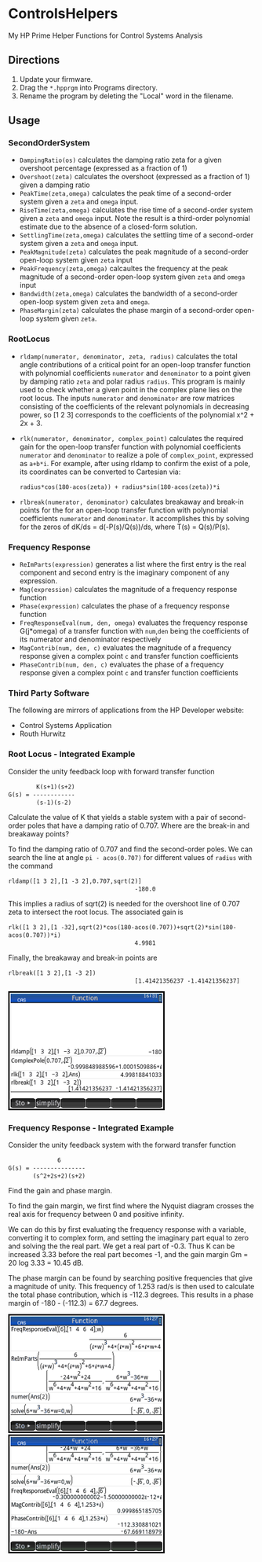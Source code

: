 # ControlsHelpers
My HP Prime Helper Functions for Control Systems Analysis

## Directions
1. Update your firmware. 
2. Drag the `*.hpprgm` into Programs directory. 
3. Rename the program by deleting the "Local" word in the filename.

## Usage

### SecondOrderSystem
- `DampingRatio(os)` calculates the damping ratio zeta for a given
  overshoot percentage (expressed as a fraction of 1)
- `Overshoot(zeta)` calculates the overshoot (expressed as a fraction
  of 1) given a damping ratio
- `PeakTime(zeta,omega)` calculates the peak time of a second-order system given a `zeta` and `omega`
  input.
- `RiseTime(zeta,omega)` calculates the rise time of a second-order system given a
  `zeta` and `omega` input. Note the result is a third-order
  polynomial estimate due to the absence of a closed-form solution.
- `SettlingTime(zeta,omega)` calculates the settling time of a second-order system
  given a `zeta` and `omega` input.
- `PeakMagnitude(zeta)` calculates the peak magnitude of a second-order
  open-loop system given `zeta` input
- `PeakFrequency(zeta,omega)` calcaultes the frequency at the peak magnitude of a
  second-order open-loop system given `zeta` and `omega` input
- `Bandwidth(zeta,omega)` calculates the bandwidth of a second-order open-loop
  system given `zeta` and `omega`.
- `PhaseMargin(zeta)` calculates the phase margin of a second-order
  open-loop system given `zeta`.

### RootLocus

- `rldamp(numerator, denominator, zeta, radius)` calculates the total angle
  contributions of a critical point for an open-loop transfer function
  with polynomial coefficients `numerator` and `denominator` to a point given by
  damping ratio `zeta` and polar radius `radius`. This program is
  mainly used to check whether a given point in the complex plane lies
  on the root locus. The inputs `numerator` and `denominator` are row
  matrices consisting of the coefficients of the relevant polynomials
  in decreasing power, so [1 2 3] corresponds to the coefficients of
  the polynomial x^2 + 2x + 3.

- `rlk(numerator, denominator, complex_point)` calculates the required
  gain for the open-loop transfer function with polynomial coefficients
  `numerator` and `denominator` to realize a pole of `complex_point`,
  expressed as `a+b*i`. For example, after using rldamp to confirm the
  exist of a pole, its coordinates can be converted to Cartesian via:
  
  ```
  radius*cos(180-acos(zeta)) + radius*sin(180-acos(zeta))*i
  ```

- `rlbreak(numerator, denominator)` calculates breakaway and
  break-in points for the for an open-loop transfer function
  with polynomial coefficients `numerator` and `denominator`. It
  accomplishes this by solving for the zeros of dK/ds =
  d(-P(s)/Q(s))/ds, where T(s) = Q(s)/P(s). 

### Frequency Response
- `ReImParts(expression)` generates a list where the first entry is
  the real component and second entry is the imaginary component of
  any expression. 
- `Mag(expression)` calculates the magnitude of a frequency response function
- `Phase(expression)` calculates the phase of a frequency
  response function
- `FreqResponseEval(num, den, omega)` evaluates the frequency
  response G(j*omega) of  a transfer function with `num`,`den` being
  the coefficients of its numerator and denominator respectively
- `MagContrib(num, den, c)` evaluates the magnitude of a frequency
  response given a complex point `c` and transfer function coefficients
- `PhaseContrib(num, den, c)` evaluates the phase of a frequency
  response given a complex point `c` and transfer function
  coefficients
  

### Third Party Software
The following are mirrors of applications from the HP Developer website:

- Control Systems Application
- Routh Hurwitz

### Root Locus - Integrated Example

Consider the unity feedback loop with forward transfer function
```
        K(s+1)(s+2)
G(s) = ------------
        (s-1)(s-2)
```
Calculate the value of K that yields a stable system with a pair of
  second-order poles that have a damping ratio of 0.707. Where are
  the break-in and breakaway points?

To find the damping ratio of 0.707 and find the second-order poles. We
can search the line at angle `pi - acos(0.707)` for different values
of `radius` with the command
```
rldamp([1 3 2],[1 -3 2],0.707,sqrt(2)]
                                    -180.0
```
This implies a radius of sqrt(2) is needed for the overshoot line of
0.707 zeta to intersect the root locus. The associated gain is
```
rlk([1 3 2],[1 -32],sqrt(2)*cos(180-acos(0.707))+sqrt(2)*sin(180-acos(0.707))*i)
                                    4.9981
```
Finally, the breakaway and break-in points are
```
rlbreak([1 3 2],[1 -3 2])
                                    [1.41421356237 -1.41421356237]
```

![img](./img/rl.png)

### Frequency Response - Integrated Example
Consider the unity feedback system with the forward transfer function
```
              6
G(s) = ---------------
       (s^2+2s+2)(s+2)
```
Find the gain and phase margin.

To find the gain margin, we first find where the Nyquist diagram
crosses the real axis for frequency between 0 and positive infinity.

We can do this by first evaluating the frequency response with a
variable, converting it to complex form, and setting the imaginary
part equal to zero and solving the the real part. We get a real part
of -0.3. Thus K can be increased 3.33 before the real part becomes -1,
and the gain margin Gm = 20 log 3.33 = 10.45 dB.

The phase margin can be found by searching positive frequencies that
give a magnitude of unity. This frequency of 1.253 rad/s is then used to calculate
the total phase contribution, which is -112.3 degrees. This results in
a phase margin of -180 - (-112.3) = 67.7 degrees.

![img](./img/freq1.png)
![img](./img/freq2.png)

